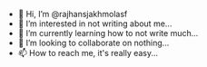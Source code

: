 - 👋 Hi, I’m @rajhansjakhmolasf
- 👀 I’m interested in not writing about me...
- 🌱 I’m currently learning how to not write much...
- 💞️ I’m looking to collaborate on nothing...
- 📫 How to reach me, it's really easy...

<!---
rajhansjakhmolasf/rajhansjakhmolasf is a ✨ special ✨ repository because its `README.md` (this file) appears on your GitHub profile.
You can click the Preview link to take a look at your changes.
--->
